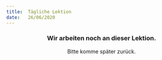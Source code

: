```yaml
---
title:  Tägliche Lektion
date:   26/06/2020
---
```


### <center>Wir arbeiten noch an dieser Lektion.</center>
<center>Bitte komme später zurück.</center>